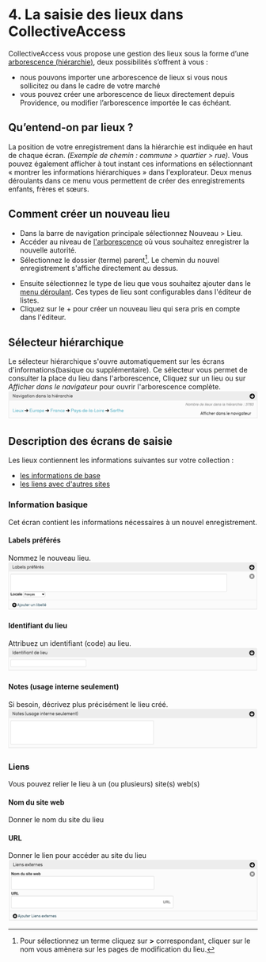 # 4. La saisie des lieux dans CollectiveAccess
CollectiveAccess vous propose une gestion des lieux sous la forme d’une [arborescence (hiérarchie)](../Introduction/#4-navigation-hiérarchique-horizontale), deux possibilités s’offrent à vous :

- nous pouvons importer une arborescence de lieux si vous nous sollicitez ou dans le cadre de votre marché
- vous pouvez créer une arborescence de lieux directement depuis Providence, ou modifier l’arborescence importée le cas échéant.
## Qu’entend-on par lieux ?
La position de votre enregistrement dans la hiérarchie est indiquée en haut de chaque écran.
*(Exemple de chemin : commune \> quartier \> rue).*
Vous pouvez également afficher à tout instant ces informations en sélectionnant « montrer les informations hiérarchiques » dans l'explorateur.
Deux menus déroulants dans ce menu vous permettent de créer des enregistrements enfants, frères et sœurs.
## Comment créer un nouveau lieu
* Dans la barre de navigation principale sélectionnez Nouveau \> Lieu.
* Accéder au niveau de [l'arborescence]() où vous souhaitez enregistrer la nouvelle autorité. 
* Sélectionnez le dossier (terme) parent[^1]. Le chemin du nouvel enregistrement s'affiche directement au dessus.

[^1]:Pour sélectionnez un terme cliquez sur **>** correspondant, cliquer sur le nom vous amènera sur les pages de modification du lieu. 

* Ensuite sélectionnez le type de lieu que vous souhaitez ajouter dans le [menu déroulant](). Ces types de lieu sont configurables dans l'éditeur de listes. 
* Cliquez sur le + pour créer un nouveau lieu qui sera pris en compte dans l'éditeur.

## Sélecteur hiérarchique
Le sélecteur hiérarchique s'ouvre automatiquement sur les écrans d'informations(basique ou supplémentaire).
Ce sélecteur vous permet de consulter la place du lieu dans l'arborescence, Cliquez sur un lieu ou sur *Afficher dans le navigateur* pour ouvrir l'arborescence complète.
![Selecteur_Hierarchique](./Images_Lieu/Selecteur_Hierarchique.png)

## Description des écrans de saisie
Les lieux contiennent les informations suivantes sur votre collection :

- [les informations de base](#information-basique)
- [les liens avec d'autres sites](#liens)

### Information basique
Cet écran contient les informations nécessaires à un nouvel enregistrement.

#### Labels préférés
Nommez le nouveau lieu.
[![Labels_Preferes](./Images_Lieu/Labels_Preferes.png)](../Introduction/#texte-text)

#### Identifiant du lieu 
Attribuez un identifiant (code) au lieu.
[![Identifiant_Lieu](./Images_Lieu/Identifiant_Lieu.png)](../Introduction/#texte-text)

#### Notes (usage interne seulement)
Si besoin, décrivez plus précisément le lieu créé.
[![Notes](./Images_Lieu/Notes.png)](../Introduction/#texte-text)

### Liens
Vous pouvez relier le lieu à un (ou plusieurs) site(s) web(s)

#### Nom du site web 
Donner le nom du site du lieu

#### URL
Donner le lien pour accéder au site du lieu
[![Liens_Externes](./Images_Lieu/Liens_Externes.png)](../Introduction/#texte-text)



